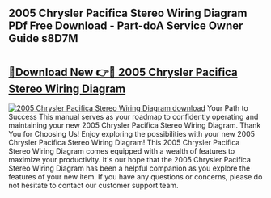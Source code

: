 ## 2005 Chrysler Pacifica Stereo Wiring Diagram PDf Free Download - Part-doA Service Owner Guide s8D7M

# <h2><a href="http://dfs0yua.blite.top/?on=2005+Chrysler+Pacifica+Stereo+Wiring+Diagram">🔗Download New 👉🔴 2005 Chrysler Pacifica Stereo Wiring Diagram</a></h2>

[![2005 Chrysler Pacifica Stereo Wiring Diagram download](https://i.imgur.com/lujVjoI.png)](http://dfs0yua.blite.top/?on=2005+Chrysler+Pacifica+Stereo+Wiring+Diagram)
Your Path to Success This manual serves as your roadmap to confidently operating and maintaining your new 2005 Chrysler Pacifica Stereo Wiring Diagram. Thank You for Choosing Us! Enjoy exploring the possibilities with your new 2005 Chrysler Pacifica Stereo Wiring Diagram! This 2005 Chrysler Pacifica Stereo Wiring Diagram comes equipped with a wealth of features to maximize your productivity. It's our hope that the 2005 Chrysler Pacifica Stereo Wiring Diagram has been a helpful companion as you explore the features of your new item. If you have any questions or concerns, please do not hesitate to contact our customer support team.
